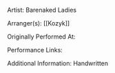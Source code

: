 Artist: Barenaked Ladies

  

Arranger(s): [[Kozyk]]

  

Originally Performed At:

  

Performance Links:

  

Additional Information: Handwritten